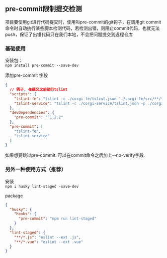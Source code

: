 ## pre-commit限制提交检测

项目要使用git进行代码提交时，使用叫pre-commit的git钩子，在调用git commit 命令时自动执行某些脚本检测代码，若检测出错，则阻止commit代码，也就无法push，保证了出错代码只在我们本地，不会把问题提交到远程仓库

### 基础使用
安装包：                    
`npm install pre-commit --save-dev`

添加pre-commit 字段                             
```json
{
  // 例子, 在提交之前运行tslint
  "scripts": {
    "tslint-fe": "tslint -c ./corgi-fe/tslint.json './corgi-fe/src/**/*.{ts,tsx}'",
    "tslint-service": "tslint -c ./corgi-service/tslint.json -p ./corgi-service/tsconfig.json"
  },
  "devDependencies": {
    "pre-commit": "^1.2.2"
  },
  "pre-commit": [
    "tslint-fe",
    "tslint-service"
  ]
}
```

如果想要跳过pre-commit. 可以在commit命令之后加上--no-verify字段.


### 另外一种使用方式（推荐）
安装                              
`npm i husky lint-staged -save-dev`

package                         
```json
{
  "husky": {
    "hooks": {
      "pre-commit": "npm run lint-staged"
    }
  },
  "lint-staged": {
    "**/*.js": "eslint --ext .js",
    "**/*.vue": "eslint --ext .vue"
  }
}
```







